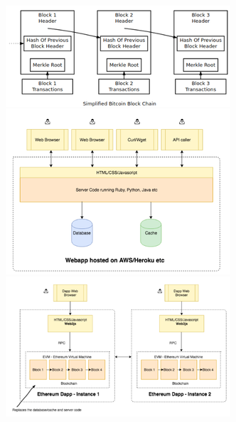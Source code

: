 ![Blockchain](/images/blockchain.png)
![Centralized Webapps](/images/webapp-centralized.png)
![Decentralized Webapps](/images/webapp-decentralized.png)
